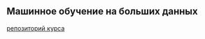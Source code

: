## Машинное обучение на больших данных
[репозиторий курса](https://github.com/netcitizenrus/MADE_BigData_2021)
